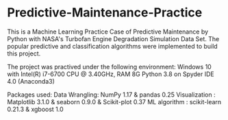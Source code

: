 # Predictive-Maintenance-Practice
This is a Machine Learning Practice Case of Predictive Maintenance by Python with NASA's Turbofan Engine Degradation Simulation Data Set.
The popular predictive and classification algorithms were implemented to build this project.


The project was practived under the following environment:
Windows 10 with Intel(R) i7-6700 CPU @ 3.40GHz, RAM 8G
Python 3.8 on Spyder IDE 4.0 (Anaconda3)

Packages used:
Data Wrangling:	NumPy 1.17 & pandas 0.25
Visualization : Matplotlib 3.1.0 & seaborn 0.9.0 & Scikit-plot 0.37
ML algorithm  :	scikit-learn 0.21.3 & xgboost 1.0
